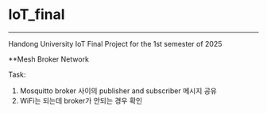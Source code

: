 # IoT_final

***


Handong University IoT Final Project for the 1st semester of 2025


**Mesh Broker Network 

Task:


1. Mosquitto broker 사이의 publisher and subscriber 메시지 공유 
2. WiFi는 되는데 broker가 안되는 경우 확인
  
